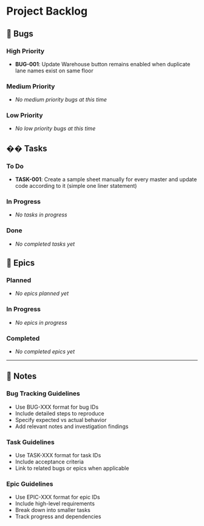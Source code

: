 # Project Backlog

## 🐛 Bugs

### High Priority
- **BUG-001**: Update Warehouse button remains enabled when duplicate lane names exist on same floor

### Medium Priority
- *No medium priority bugs at this time*

### Low Priority
- *No low priority bugs at this time*

## �� Tasks

### To Do
- **TASK-001**: Create a sample sheet manually for every master and update code according to it (simple one liner statement)

### In Progress
- *No tasks in progress*

### Done
- *No completed tasks yet*

## 🎯 Epics

### Planned
- *No epics planned yet*

### In Progress
- *No epics in progress*

### Completed
- *No completed epics yet*

---

## 📝 Notes

### Bug Tracking Guidelines
- Use BUG-XXX format for bug IDs
- Include detailed steps to reproduce
- Specify expected vs actual behavior
- Add relevant notes and investigation findings

### Task Guidelines
- Use TASK-XXX format for task IDs
- Include acceptance criteria
- Link to related bugs or epics when applicable

### Epic Guidelines
- Use EPIC-XXX format for epic IDs
- Include high-level requirements
- Break down into smaller tasks
- Track progress and dependencies 